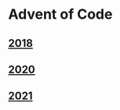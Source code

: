 # Advent of Code

## [2018](https://adventofcode.com/2018/)

## [2020](https://adventofcode.com/2020/)

## [2021](https://adventofcode.com/2021/)
